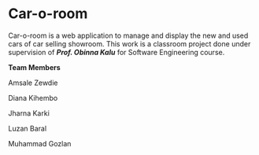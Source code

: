 # Car-o-room

Car-o-room is a web application to manage and display the new and used cars of car selling showroom. This work is a classroom project done under supervision of ***Prof. Obinna Kalu*** for Software Engineering course.

**Team Members**

Amsale Zewdie

Diana Kihembo

Jharna Karki

Luzan Baral

Muhammad Gozlan

